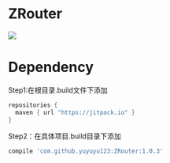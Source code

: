 # ZRouter
[![](https://jitpack.io/v/yuyuyu123/ZRouter.svg)](https://jitpack.io/#yuyuyu123/ZRouter)

# Dependency
Step1:在根目录.build文件下添加 
```gradle
repositories {
  maven { url "https://jitpack.io" }
}
```
Step2：在具体项目.build目录下添加
```gradle
compile 'com.github.yuyuyu123:ZRouter:1.0.3'
```
